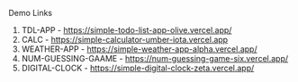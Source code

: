 Demo Links
1. TDL-APP - https://simple-todo-list-app-olive.vercel.app/
2. CALC - https://simple-calculator-umber-iota.vercel.app
3. WEATHER-APP - https://simple-weather-app-alpha.vercel.app/
4. NUM-GUESSING-GAAME - https://num-guessing-game-six.vercel.app/
5. DIGITAL-CLOCK - https://simple-digital-clock-zeta.vercel.app/
